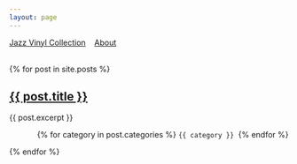```yaml
---
layout: page
---
```


<a href="vinyl">Jazz Vinyl Collection</a>&nbsp;&nbsp;&nbsp;
<a href="about">About</a>
<br/><br/>

{% for post in site.posts %}
  <h2><a href="{{ post.url }}">{{ post.title }}</a></h2>
  <p>{{ post.excerpt }}</p>

  <p style="text-align: right">
    {% for category in post.categories %}
      <code class="language-plaintext highlighter-rouge">{{ category }}</code>&nbsp;
    {% endfor %}
  </p>
{% endfor %}
